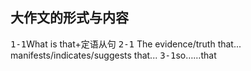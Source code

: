 ## 大作文的形式与内容

 <kbd>1-1</kbd>What is that+定语从句
<kbd>2-1</kbd> The evidence/truth that... manifests/indicates/suggests that...
<kbd>3-1</kbd>so……that
